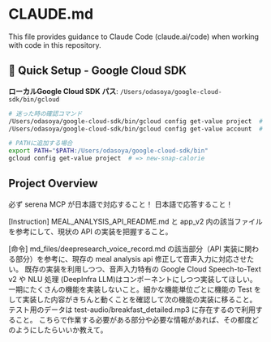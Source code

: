 # CLAUDE.md

This file provides guidance to Claude Code (claude.ai/code) when working with code in this repository.

## 🚀 Quick Setup - Google Cloud SDK

**ローカルGoogle Cloud SDK パス**: `/Users/odasoya/google-cloud-sdk/bin/gcloud`

```bash
# 迷った時の確認コマンド
/Users/odasoya/google-cloud-sdk/bin/gcloud config get-value project  # => new-snap-calorie
/Users/odasoya/google-cloud-sdk/bin/gcloud config get-value account  # => odssuu@gmail.com

# PATHに追加する場合
export PATH="$PATH:/Users/odasoya/google-cloud-sdk/bin"
gcloud config get-value project  # => new-snap-calorie
```

## Project Overview

必ず serena MCP が日本語で対応すること！
日本語で応答すること！

[Instruction]
MEAL_ANALYSIS_API_README.md と app_v2 内の該当ファイルを参考にして、現状の API の実装を把握すること。

[命令]
md_files/deepresearch_voice_record.md の該当部分（API 実装に関わる部分）を参考に、現存の meal analysis api 修正して音声入力に対応させたい。
既存の実装を利用しつつ、音声入力特有の Google Cloud Speech-to-Text v2 や NLU 処理 (DeepInfra LLM)はコンポーネントにしつつ実装してほしい。
一期にたくさんの機能を実装しないこと。細かな機能単位ごとに機能の Test をして実装した内容がきちんと動くことを確認して次の機能の実装に移ること。
テスト用のデータは test-audio/breakfast_detailed.mp3 に存在するので利用すること。
こちらで作業する必要がある部分や必要な情報があれば、その都度どのようにしたらいいか教えて。
